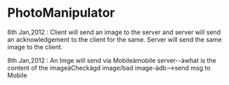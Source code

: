 PhotoManipulator
================

6th Jan,2012 : Client will send an image to the server and server will send an acknowledgement to the client for the same. Server will send the same image to the client.

8th Jan,2012 : An Imge will send via Mobileàmobile server--àwhat is the content of the imageàCheckàgd image/bad image-àdb-->send msg to Mobile
